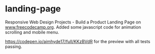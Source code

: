 # landing-page

Responsive Web Design Projects - Build a Product Landing Page on www.freecodecamp.org.
Added some javascript code for animation scrolling and mobile menu.

https://codepen.io/aimhyde17/full/KKzBVdR for the preview with all tests passing.

